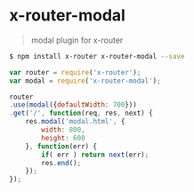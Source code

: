 # x-router-modal
> modal plugin for x-router

```sh
$ npm install x-router x-router-modal --save
```

```javascript
var router = require('x-router');
var modal = require('x-router-modal');

router
.use(modal({defaultWidth: 700}))
.get('/', function(req, res, next) {
    res.modal('modal.html', {
    	width: 800,
        height: 600
    }, function(err) {
    	if( err ) return next(err);
        res.end();
    });
});

```